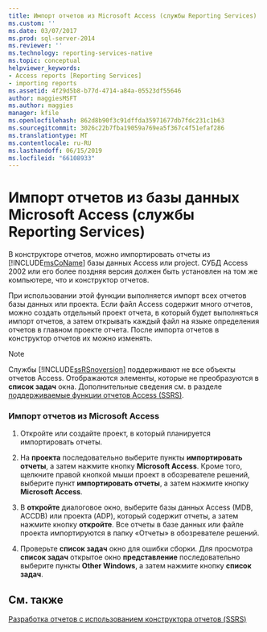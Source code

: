 ```yaml
---
title: Импорт отчетов из Microsoft Access (службы Reporting Services) | Документация Майкрософт
ms.custom: ''
ms.date: 03/07/2017
ms.prod: sql-server-2014
ms.reviewer: ''
ms.technology: reporting-services-native
ms.topic: conceptual
helpviewer_keywords:
- Access reports [Reporting Services]
- importing reports
ms.assetid: 4f29d5b8-b77d-4714-a84a-05523df55646
author: maggiesMSFT
ms.author: maggies
manager: kfile
ms.openlocfilehash: 862d8b90f3c91dffda35971677db7fdc231c1b63
ms.sourcegitcommit: 3026c22b7fba19059a769ea5f367c4f51efaf286
ms.translationtype: MT
ms.contentlocale: ru-RU
ms.lasthandoff: 06/15/2019
ms.locfileid: "66108933"
---
```

# <a name="import-reports-from-microsoft-access-reporting-services"></a>Импорт отчетов из базы данных Microsoft Access (службы Reporting Services)
  В конструкторе отчетов, можно импортировать отчеты из [!INCLUDE[msCoName](../includes/msconame-md.md)] базы данных Access или project. СУБД Access 2002 или его более поздняя версия должен быть установлен на том же компьютере, что и конструктор отчетов.  
  
 При использовании этой функции выполняется импорт всех отчетов базы данных или проекта. Если файл Access содержит много отчетов, можно создать отдельный проект отчета, в который будет выполняться импорт отчетов, а затем открывать каждый файл на языке определения отчетов в главном проекте отчета. После импорта отчетов в конструктор отчетов их можно изменять.  
  
> [!NOTE]  
>  Службы [!INCLUDE[ssRSnoversion](../includes/ssrsnoversion-md.md)] поддерживают не все объекты отчетов Access. Отображаются элементы, которые не преобразуются в **список задач** окна. Дополнительные сведения см. в разделе [поддерживаемые функции отчетов Access &#40;SSRS&#41;](../../2014/reporting-services/supported-access-report-features-ssrs.md).  
  
### <a name="to-import-reports-from-microsoft-access"></a>Импорт отчетов из Microsoft Access  
  
1.  Откройте или создайте проект, в который планируется импортировать отчеты.  
  
2.  На **проекта** последовательно выберите пункты **импортировать отчеты**, а затем нажмите кнопку **Microsoft Access**. Кроме того, щелкните правой кнопкой мыши проект в обозревателе решений, выберите пункт **импортировать отчеты**, а затем нажмите кнопку **Microsoft Access**.  
  
3.  В **откройте** диалоговое окно, выберите базы данных Access (MDB, ACCDB) или проекта (ADP), который содержит отчеты, а затем нажмите кнопку **откройте**. Все отчеты в базе данных или файле проекта импортируются в папку «Отчеты» в обозревателе решений.  
  
4.  Проверьте **список задач** окно для ошибки сборки. Для просмотра **список задач** открытое окно **представление** последовательно выберите пункты **Other Windows**, а затем нажмите кнопку **список задач**.  
  
## <a name="see-also"></a>См. также  
 [Разработка отчетов с использованием конструктора отчетов (SSRS)](tools/design-reporting-services-paginated-reports-with-report-designer-ssrs.md)  
  
  
